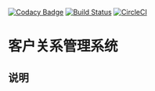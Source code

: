[![Codacy Badge](https://api.codacy.com/project/badge/Grade/ecb2c21b20d44014adb62e78f252697b)](https://www.codacy.com/app/youngxhui/crm?utm_source=github.com&amp;utm_medium=referral&amp;utm_content=GkNj/crm&amp;utm_campaign=Badge_Grade)
[![Build Status](https://travis-ci.org/GkNj/crm.svg?branch=master)](https://travis-ci.org/GkNj/crm)
[![CircleCI](https://circleci.com/gh/GkNj/crm.svg?style=svg)](https://circleci.com/gh/GkNj/crm)
# 客户关系管理系统


## 说明
